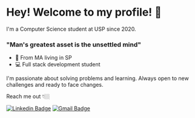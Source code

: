 # Hey! Welcome to my profile! 👋

I'm a Computer Science student at USP since 2020.

### "Man's greatest asset is the unsettled mind"

- 📍 From MA living in SP
- 💻 Full stack development student

I'm passionate about solving problems and learning. Always open to new challenges and ready to face changes.

Reach me out 👇🏼

[![Linkedin Badge](https://img.shields.io/badge/-LinkedIn-blue?style=flat-square&logo=Linkedin&logoColor=white&link=https://www.linkedin.com/in/joao-g-fernandes/)](https://www.linkedin.com/in/joao-g-fernandes/) [![Gmail Badge](https://img.shields.io/badge/-diego.schell.f@gmail.com-6633cc?style=flat-square&logo=Gmail&logoColor=white&link=mailto:jgabriel.ofernandes@gmail.com)](mailto:jgabriel.ofernandes@gmail.com)
